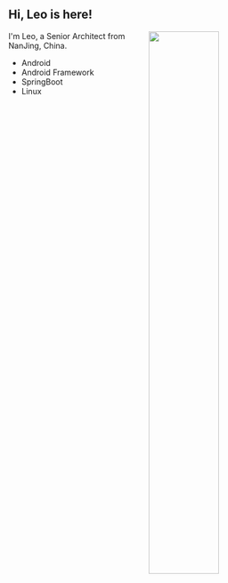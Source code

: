 ## Hi, Leo is here!

[<img align="right" width="50%" src="https://github-readme-stats.vercel.app/api?username=leo94666&theme=dark&show_icons=true">](https://metrics.lecoq.io/ouuan?template=classic)

I'm Leo, a Senior Architect from NanJing, China.


- Android
- Android Framework
- SpringBoot
- Linux


